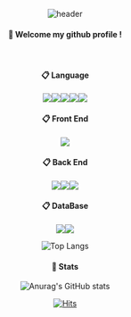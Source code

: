 <div align="center">

  ![header](https://capsule-render.vercel.app/api?type=cylinder&color=auto&height=300&section=header&text=Welcome&fontSize=90)
####  :wave: Welcome my github profile !
 <br/>
 
####  :clipboard: Language
<img src="https://img.shields.io/badge/html5-E34F26?style=for-the-badge&logo=html5&logoColor=white"><img src="https://img.shields.io/badge/JAVA-4479A1?style=for-the-badge&logo=java&logoColor=white"><img src="https://img.shields.io/badge/JAVASCRIPT-F7DF1E?style=for-the-badge&logo=javascript&logoColor=white"><img src="https://img.shields.io/badge/TYPESCRIPT-3178C6?style=for-the-badge&logo=typescript&logoColor=white"><img src="https://img.shields.io/badge/Python-3776AB?style=for-the-badge&logo=Python&logoColor=white">
<br/>

####  :clipboard: Front End
<img src="https://img.shields.io/badge/React-61DAFB?style=for-the-badge&logo=React&logoColor=white">
<br/>

####  :clipboard: Back End
<img src="https://img.shields.io/badge/NodeJS-339933?style=for-the-badge&logo=NodeJS&logoColor=white"><img src="https://img.shields.io/badge/NestJS-E0234E?style=for-the-badge&logo=NestJS&logoColor=white"><img src="https://img.shields.io/badge/Flask-000000?style=for-the-badge&logo=Flask&logoColor=white">
<br/>

####  :clipboard: DataBase
<img src="https://img.shields.io/badge/mysql-4479A1?style=for-the-badge&logo=mysql&logoColor=white"><img src="https://img.shields.io/badge/mongodb-47A248?style=for-the-badge&logo=mongodb&logoColor=white">
<br/>

![Top Langs](https://github-readme-stats.vercel.app/api/top-langs/?username=KyoungTaekLee&layout=compact)
<br/>

####  🪪 Stats
![Anurag's GitHub stats](https://github-readme-stats.vercel.app/api?username=KyoungTaekLee&show_icons=true&theme=radical)

[![Hits](https://hits.seeyoufarm.com/api/count/incr/badge.svg?url=https%3A%2F%2Fgithub.com%2FKyoungTaekLee&count_bg=%2379C83D&title_bg=%23555555&icon=&icon_color=%23E7E7E7&title=hits&edge_flat=false)](https://hits.seeyoufarm.com)
</div>

